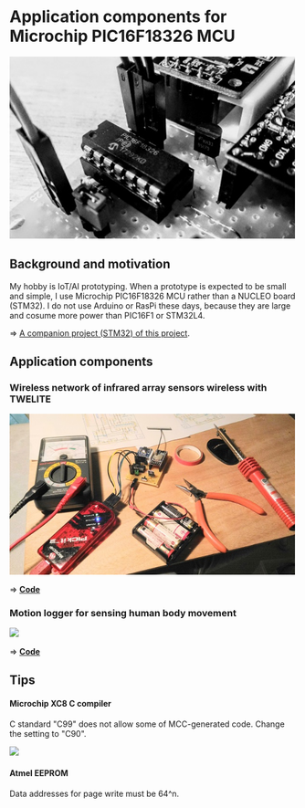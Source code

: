 # Application components for Microchip PIC16F18326 MCU

<img src="./doc/pic16f18326.jpg" width="500">

## Background and motivation

My hobby is IoT/AI prototyping. When a prototype is expected to be small and simple, I use Microchip PIC16F18326 MCU rather than a NUCLEO board (STM32). I do not use Arduino or RasPi these days, because they are large and cosume more power than PIC16F1 or STM32L4.

=> [A companion project (STM32) of this project](https://github.com/araobp/stm32-mcu).

## Application components

### Wireless network of infrared array sensors wireless with TWELITE 

<img src="./doc/twelite-dip.jpg" width="500">

=> **[Code](TWELITE.md)**

### Motion logger for sensing human body movement

<img src="./doc/motion_measurement_system.jpg" width="500">

=> **[Code](MOTION_LOGGER.md)**

## Tips

#### Microchip XC8 C compiler

C standard "C99" does not allow some of MCC-generated code. Change the setting to "C90".

![](./doc/C90_standard.jpg)

#### Atmel EEPROM

Data addresses for page write must be 64^n.
